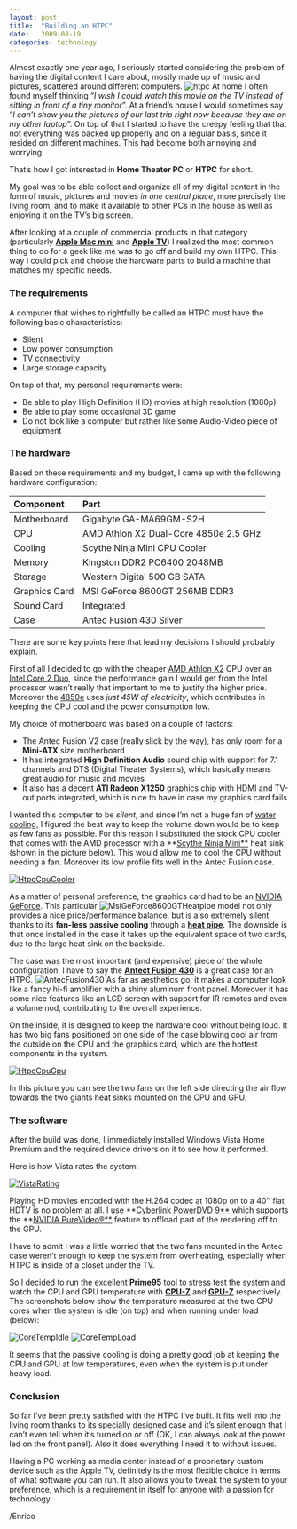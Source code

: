 ```yaml
---
layout: post
title:  "Building an HTPC"
date:   2009-08-19
categories: technology
---
```


Almost exactly one year ago, I seriously started considering the problem of having the digital content I care about, mostly made up of music and pictures, scattered around different computers. <img alt="htpc" src="http://megakemp.files.wordpress.com/2009/08/htpc.jpg?w=200&h=94" class="article" />
At home I often found myself thinking “_I wish I could watch this movie on the TV instead of sitting in front of a tiny monitor_”. At a friend’s house I would sometimes say “_I can’t show you the pictures of our last trip right now because they are on my other laptop_”.
On top of that I started to have the creepy feeling that that not everything was backed up properly and on a regular basis, since it resided on different machines. This had become both annoying and worrying.

That’s how I got interested in **Home Theater PC** or **HTPC** for short.

My goal was to be able collect and organize all of my digital content in the form of music, pictures and movies *in one central place*, more precisely the living room, and to make it available to other PCs in the house as well as enjoying it on the TV’s big screen.

After looking at a couple of commercial products in that category (particularly **[Apple Mac mini][2]** and **[Apple TV][3]**) I realized the most common thing to do for a geek like me was to go off and build my own HTPC. This way I could pick and choose the hardware parts to build a machine that matches my specific needs.

### The requirements

A computer that wishes to rightfully be called an HTPC must have the following basic characteristics:

  * Silent
  * Low power consumption
  * TV connectivity
  * Large storage capacity

On top of that, my personal requirements were:

  * Be able to play High Definition (HD) movies at high resolution (1080p)
  * Be able to play some occasional 3D game
  * Do not look like a computer but rather like some Audio-Video piece of equipment

### The hardware

Based on these requirements and my budget, I came up with the following hardware configuration:

Component     | Part
:------------ | :------------------------------------
Motherboard   | Gigabyte GA-MA69GM-S2H
CPU           | AMD Athlon X2 Dual-Core 4850e 2.5 GHz
Cooling       | Scythe Ninja Mini CPU Cooler
Memory        | Kingston DDR2 PC6400 2048MB
Storage       | Western Digital 500 GB SATA
Graphics Card | MSI GeForce 8600GT 256MB DDR3
Sound Card    | Integrated
Case          | Antec Fusion 430 Silver

There are some key points here that lead my decisions I should probably explain.

First of all I decided to go with the cheaper [AMD Athlon X2][4] CPU over an [Intel Core 2 Duo][5], since the performance gain I would get from the Intel processor wasn’t really that important to me to justify the higher price.
Moreover the [4850e][6] uses *just 45W of electricity*, which contributes in keeping the CPU cool and the power consumption low.

My choice of motherboard was based on a couple of factors:

  * The Antec Fusion V2 case (really slick by the way), has only room for a **Mini-ATX** size motherboard
  * It has integrated **High Definition Audio** sound chip with support for 7.1 channels and DTS (Digital Theater Systems), which basically means great audio for music and movies
  * It also has a decent **ATI Radeon X1250** graphics chip with HDMI and TV-out ports integrated, which is nice to have in case my graphics card fails

I wanted this computer to be *silent*, and since I’m not a huge fan of [water cooling][7], I figured the best way to keep the volume down would be to keep as few fans as possible.
For this reason I substituted the stock CPU cooler that comes with the AMD processor with a **[Scythe Ninja Mini**][8] heat sink (shown in the picture below). This would allow me to cool the CPU without needing a fan. Moreover its low profile fits well in the Antec Fusion case.

<a href="http://megakemp.files.wordpress.com/2009/08/htpccpucooler.jpg">
<img alt="HtpcCpuCooler" src="http://megakemp.files.wordpress.com/2009/08/htpccpucooler_thumb.jpg?w=384&h=308" class="screenshot-noshadow" />
</a>

As a matter of personal preference, the graphics card had to be an [NVIDIA GeForce][10]. This particular <img alt="MsiGeForce8600GTHeatpipe" src="http://megakemp.files.wordpress.com/2009/08/msigeforce8600gtheatpipe_thumb.jpg?w=200&h=133" class="article" /> model not only provides a nice price/performance balance, but is also extremely silent thanks to its **fan-less passive cooling** through a **[heat pipe][12]**.
The downside is that once installed in the case it takes up the equivalent space of two cards, due to the large heat sink on the backside.

The case was the most important (and expensive) piece of the whole configuration. I have to say the **[Antect Fusion 430][13]** is a great case for an HTPC. <img alt="AntecFusion430" src="http://megakemp.files.wordpress.com/2009/08/antecfusion430_thumb.jpg?w=250&h=91" class="article" />
As far as aesthetics go, it makes a computer look like a fancy hi-fi amplifier with a shiny aluminum front panel. Moreover it has some nice features like an LCD screen with support for IR remotes and even a volume nod, contributing to the overall experience.

On the inside, it is designed to keep the hardware cool without being loud. It has two big fans positioned on one side of the case blowing cool air from the outside on the CPU and the graphics card, which are the hottest components in the system.

<a href="http://megakemp.files.wordpress.com/2009/08/htpccpugpu.jpg">
<img alt="HtpcCpuGpu" src="http://megakemp.files.wordpress.com/2009/08/htpccpugpu_thumb.jpg?w=404&h=277" class="screenshot-noshadow" />
</a>

In this picture you can see the two fans on the left side directing the air flow towards the two giants heat sinks mounted on the CPU and GPU.

### The software

After the build was done, I immediately installed Windows Vista Home Premium and the required device drivers on it to see how it performed.

Here is how Vista rates the system:

<a href="http://megakemp.files.wordpress.com/2009/08/vistarating.png">
<img alt="VistaRating" src="http://megakemp.files.wordpress.com/2009/08/vistarating_thumb.png?w=454&h=242" class="screenshot-noshadow" />
</a>

Playing HD movies encoded with the H.264 codec at 1080p on to a 40’’ flat HDTV is no problem at all. I use **[Cyberlink PowerDVD 9**][17] which supports the **[NVIDIA PureVideo®**][18] feature to offload part of the rendering off to the GPU.

I have to admit I was a little worried that the two fans mounted in the Antec case weren’t enough to keep the system from overheating, especially when HTPC is inside of a closet under the TV.

So I decided to run the excellent **[Prime95][19]** tool to stress test the system and watch the CPU and GPU temperature with **[CPU-Z][20]** and **[GPU-Z][21]** respectively. The screenshots below show the temperature measured at the two CPU cores when the system is idle (on top) and when running under load (below):

<img alt="CoreTempIdle" src="http://megakemp.files.wordpress.com/2009/08/coretempidle_thumb.png?w=384&h=379" class="screenshot-noshadow" />
<img alt="CoreTempLoad" src="http://megakemp.files.wordpress.com/2009/08/coretempload_thumb.png?w=384&h=381" class="screenshot-noshadow" />

It seems that the passive cooling is doing a pretty good job at keeping the CPU and GPU at low temperatures, even when the system is put under heavy load.

### Conclusion

So far I’ve been pretty satisfied with the HTPC I’ve built. It fits well into the living room thanks to its specially designed case and it’s silent enough that I can’t even tell when it’s turned on or off (OK, I can always look at the power led on the front panel). Also it does everything I need it to without issues.

Having a PC working as media center instead of a proprietary custom device such as the Apple TV, definitely is the most flexible choice in terms of what software you can run. It also allows you to tweak the system to your preference, which is a requirement in itself for anyone with a passion for technology.

/Enrico

[2]: http://www.apple.com/macmini/
[3]: http://www.apple.com/appletv/
[4]: http://www.amd.com/us/products/desktop/processors/athlon-x2/Pages/amd-athlon-x2-dual-core-processors-desktop.aspx
[5]: http://www.intel.com/cd/products/services/emea/eng/processors/core2duo/300131.htm
[6]: http://products.amd.com/en-us/DesktopCPUDetail.aspx?id=426
[7]: http://www.youtube.com/watch?v=We9xGpP1RWw
[8]: http://www.scythe-usa.com/product/cpu/032/scmnj1000_detail.html
[10]: http://www.nvidia.com/object/geforce_family.html
[12]: http://en.wikipedia.org/wiki/Heat_pipe
[13]: http://www.antec.com/Believe_it/product1.php?Type=Mg==&id=NDk=
[17]: http://www.cyberlink.com/products/powerdvd/overview_en_US.html
[18]: http://www.nvidia.com/page/purevideo.html
[19]: http://www.mersenne.org/freesoft/
[20]: http://www.cpuid.com/cpuz.php
[21]: http://www.techpowerup.com/gpuz/
